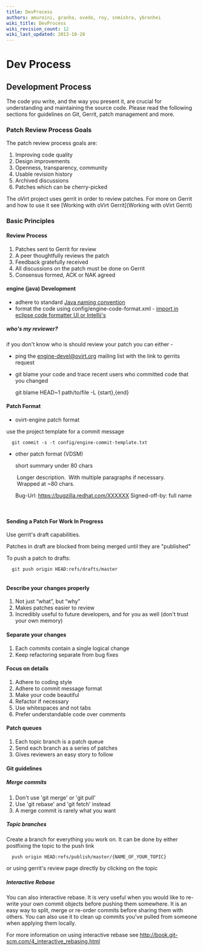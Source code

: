 ```yaml
---
title: DevProcess
authors: amureini, granha, ovedo, roy, snmishra, ybronhei
wiki_title: DevProcess
wiki_revision_count: 12
wiki_last_updated: 2013-10-28
---
```


# Dev Process

## Development Process

The code you write, and the way you present it, are crucial for understanding and maintaining the source code. Please read the following sections for guidelines on Git, Gerrit, patch management and more.

### Patch Review Process Goals

The patch review process goals are:

1.  Improving code quality
2.  Design improvements
3.  Openness, transparency, community
4.  Usable revision history
5.  Archived discussions
6.  Patches which can be cherry-picked

The oVirt project uses gerrit in order to review patches. For more on Gerrit and how to use it see [Working with oVirt Gerrit](Working with oVirt Gerrit)

### Basic Principles

#### Review Process

1.  Patches sent to Gerrit for review
2.  A peer thoughtfully reviews the patch
3.  Feedback gratefully received
4.  All discussions on the patch must be done on Gerrit
5.  Consensus formed, ACK or NAK agreed

#### engine (java) Development

*   adhere to standard [Java naming convention](http://www.oracle.com/technetwork/java/javase/documentation/codeconventions-135099.html#367)
*   format the code using config/engine-code-format.xml - [import in eclipse code formatter UI or Intellij's ](Building_oVirt_Engine/IDE#Setting_up_oVirt_engine_development_environment_in_Eclipse)

##### who's my reviewer?

if you don't know who is should review your patch you can either -

*   ping the engine-devel@ovirt.org mailing list with the link to gerrits request
*   git blame your code and trace recent users who committed code that you changed

      git blame HEAD~1 path/to/file -L {start},{end}

#### Patch Format

*   ovirt-engine patch format

use the project template for a commit message

      git commit -s -t config/engine-commit-template.txt

*   other patch format (VDSM)

      short summary under 80 chars

       Longer description.
       With multiple paragraphs if necessary. 
       Wrapped at ~80 chars.

      Bug-Url: https://bugzilla.redhat.com/XXXXXX
      Signed-off-by: full name <mail>

       

#### Sending a Patch For Work In Progress

Use gerrit's draft capabilities.

Patches in draft are blocked from being merged until they are "published"

To push a patch to drafts:

      git push origin HEAD:refs/drafts/master
       

#### Describe your changes properly

1.  Not just “what”, but “why”
2.  Makes patches easier to review
3.  Incredibly useful to future developers, and for you as well (don't trust your own memory)

#### Separate your changes

1.  Each commits contain a single logical change
2.  Keep refactoring separate from bug fixes

#### Focus on details

1.  Adhere to coding style
2.  Adhere to commit message format
3.  Make your code beautiful
4.  Refactor if necessary
5.  Use whitespaces and not tabs
6.  Prefer understandable code over comments

#### Patch queues

1.  Each topic branch is a patch queue
2.  Send each branch as a series of patches
3.  Gives reviewers an easy story to follow

#### Git guidelines

##### Merge commits

1.  Don't use 'git merge' or 'git pull'
2.  Use 'git rebase' and 'git fetch' instead
3.  A merge commit is rarely what you want

##### Topic branches

Create a branch for everything you work on. It can be done by either postfixing the topic to the push link

      push origin HEAD:refs/publish/master/{NAME_OF_YOUR_TOPIC}

or using gerrit's review page directly by clicking on the topic

##### Interactive Rebase

You can also interactive rebase. It is very useful when you would like to re-write your own commit objects before pushing them somewhere. It is an easy way to split, merge or re-order commits before sharing them with others. You can also use it to clean up commits you've pulled from someone when applying them locally.

For more information on using interactive rebase see <http://book.git-scm.com/4_interactive_rebasing.html>
